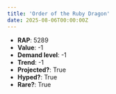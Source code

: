 ```yaml
---
title: 'Order of the Ruby Dragon'
date: 2025-08-06T00:00:00Z
---
```

- **RAP**: 5289
- **Value**: -1
- **Demand level**: -1
- **Trend**: -1
- **Projected?**: True
- **Hyped?**: True
- **Rare?**: True

